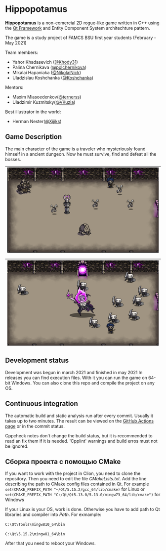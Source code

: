 # Hippopotamus

**Hippopotamus** is a non-comercial 2D rogue-like game written in C++ using the [Qt Framework](https://www.qt.io) and Entity Component System architechture pattern.

The game is a study project of FAMCS BSU first year students (February - May 2021) 

Team members:

* Yahor Khadasevich ([@Khody31](https://github.com/Khody31))
* Palina Chernikava ([@polchernikova](https://github.com/polchernikova))
* Mikalai Hapaniaka ([@NikolaiNick](https://github.com/NikolaiNick))
* Uladzislau Koshchanka ([@Koshchanka](https://github.com/Koshchanka))

Mentors:

* Maxim Miasoedenkov([@ternerss](https://github.com/ternerss))
* Uladzimir Kuzmitsky([@VKuzia](https://github.com/VKuzia))

Best illustrator in the world:

* Herman Nester([@Xijiks](https://github.com/Xijiks))

## Game Description

The main character of the game is a traveler who mysteriously found
himself in a ancient dungeon. Now he must survive, find and defeat all the bosses. 

| ![](resources/preview/gameplay.png) |
| ---------------------------------- |

| ![](resources/preview/boss-figth.png) | 
| ---------------------------------- |

## Development status

Development was begun in march 2021 and finished in may 2021
In releases you can find execution files. With it you can run the game on 64-bit Windows. You can also clone this repo and compile the project on any OS.

## Continuous integration

The automatic build and static analysis run after every commit. Usually it takes up to two minutes. The result can be viewed on the [GitHub Actions page](https://github.com/Khody31/hippopotamus/actions) or in the commit status. 

Cppcheck notes don't change the build status, but it is recommended to read an fix them
if it is needed. 'Cpplint' warnings and build erros must not be ignored.

## Сборка проекта с помощью CMake

If you want to work with the project in Clion, you  need to clone the repository. 
Then you need to edit the file *CMakeLists.txt*.
Add the line describing the path to CMake config files contained in Qt.
For example `set(CMAKE_PREFIX_PATH "~/Qt/5.15.2/gcc_64/lib/cmake)` for Linux or `set(CMAKE_PREFIX_PATH "C:/Qt/Qt5.13.0/5.13.0/mingw73_64/lib/cmake")` for Windows

If your Linux is your OS, work is done. Otherwise you have to add path to Qt libraries and compiler into *Path*.
For exmample:

`C:\Qt\Tools\mingw810_64\bin`

`C:\Qt\5.15.2\mingw81_64\bin`

After that you need to reboot your Windows. 

